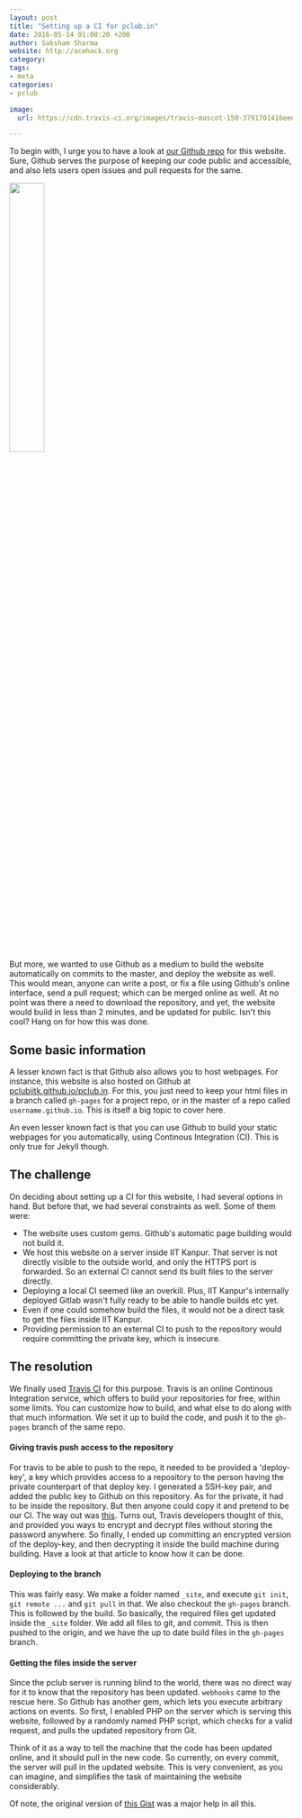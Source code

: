 ```yaml
---
layout: post
title: "Setting up a CI for pclub.in"
date: 2016-05-14 01:00:20 +200
author: Saksham Sharma
website: http://acehack.org
category:
tags:
- meta
categories:
- pclub

image:
  url: https://cdn.travis-ci.org/images/travis-mascot-150-3791701416eeee8479e23fe4bb7edf4f.png

---
```


To begin with, I urge you to have a look at [our Github repo](https://github.com/pclubiitk/pclub.in) for this website.
Sure, Github serves the purpose of keeping our code public and accessible, and also lets users open issues and pull requests for the same.

<img src="https://assets-cdn.github.com/images/modules/logos_page/Octocat.png" style="width: 35%; margin-left: auto; margin-right: auto;">

But more, we wanted to use Github as a medium to build the website automatically on commits to the master, and deploy the website as well.
This would mean, anyone can write a post, or fix a file using Github's online interface, send a pull request; which can be merged online as well. At no point was there a need to download the repository, and yet, the website would build in less than 2 minutes, and be updated for public. Isn't this cool? Hang on for how this was done.

## Some basic information

A lesser known fact is that Github also allows you to host webpages.
For instance, this website is also hosted on Github at [pclubiitk.github.io/pclub.in](pclubiitk.github.io/pclub.in).
For this, you just need to keep your html files in a branch called `gh-pages` for a project repo, or in the master of a repo called `username.github.io`.
This is itself a big topic to cover here.

An even lesser known fact is that you can use Github to build your static webpages for you automatically, using Continous Integration (CI).
This is only true for Jekyll though.

## The challenge

On deciding about setting up a CI for this website, I had several options in hand. But before that, we had several constraints as well. Some of them were:
* The website uses custom gems. Github's automatic page building would not build it.
* We host this website on a server inside IIT Kanpur. That server is not directly visible to the outside world, and only the HTTPS port is forwarded. So an external CI cannot send its built files to the server directly.
* Deploying a local CI seemed like an overkill. Plus, IIT Kanpur's internally deployed Gitlab wasn't fully ready to be able to handle builds etc yet.
* Even if one could somehow build the files, it would not be a direct task to get the files inside IIT Kanpur.
* Providing permission to an external CI to push to the repository would require committing the private key, which is insecure.

## The resolution

We finally used [Travis CI](https://travis-ci.org/) for this purpose. Travis is an online Continous Integration service, which offers to build your repositories for free, within some limits. You can customize how to build, and what else to do along with that much information. We set it up to build the code, and push it to the `gh-pages` branch of the same repo.

#### Giving travis push access to the repository
For travis to be able to push to the repo, it needed to be provided a 'deploy-key', a key which provides access to a repository to the person having the private counterpart of that deploy key. I generated a SSH-key pair, and added the public key to Github on this repository. As for the private, it had to be inside the repository. But then anyone could copy it and pretend to be our CI. The way out was [this](https://docs.travis-ci.com/user/encrypting-files/). Turns out, Travis developers thought of this, and provided you ways to encrypt and decrypt files without storing the password anywhere. So finally, I ended up committing an encrypted version of the deploy-key, and then decrypting it inside the build machine during building. Have a look at that article to know how it can be done.

#### Deploying to the branch

This was fairly easy. We make a folder named `_site`, and execute `git init`, `git remote ...` and `git pull` in that. We also checkout the `gh-pages` branch. This is followed by the build. So basically, the required files get updated inside the `_site` folder. We add all files to git, and commit. This is then pushed to the origin, and we have the up to date build files in the `gh-pages` branch.

#### Getting the files inside the server

Since the pclub server is running blind to the world, there was no direct way for it to know that the repository has been updated. `webhooks` came to the rescue here. So Github has another gem, which lets you execute arbitrary actions on events. So first, I enabled PHP on the server which is serving this website, followed by a randomly named PHP script, which checks for a valid request, and pulls the updated repository from Git.

Think of it as a way to tell the machine that the code has been updated online, and it should pull in the new code. So currently, on every commit, the server will pull in the updated website. This is very convenient, as you can imagine, and simplifies the task of maintaining the website considerably.

Of note, the original version of [this Gist](https://gist.github.com/sakshamsharma/209054260cd5a55c5789e20597f8a423) was a major help in all this.
